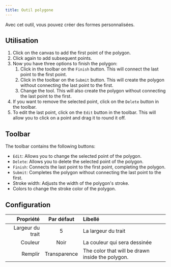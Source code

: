```yaml
---
title: Outil polygone
---
```


Avec cet outil, vous pouvez créer des formes personnalisées.

## Utilisation

1. Click on the canvas to add the first point of the polygon.
2. Click again to add subsequent points.
3. Now you have three options to finish the polygon:
   1. Click in the toolbar on the `Finish` button. This will connect the last point to the first point.
   2. Click in the toolbar on the `Submit` button. This will create the polygon without connecting the last point to the first.
   3. Change the tool. This will also create the polygon without connecting the last point to the first.
4. If you want to remove the selected point, click on the `Delete` button in the toolbar.
5. To edit the last point, click on the `Edit` button in the toolbar. This will allow you to click on a point and drag it to round it off.

## Toolbar

The toolbar contains the following buttons:

- `Edit`: Allows you to change the selected point of the polygon.
- `Delete`: Allows you to delete the selected point of the polygon.
- `Finish`: Connects the last point to the first point, completing the polygon.
- `Submit`: Completes the polygon without connecting the last point to the first.
- Stroke width: Adjusts the width of the polygon's stroke.
- Colors to change the stroke color of the polygon.

## Configuration

|        Propriété |  Par défaut  | Libellé                                                          |
| ---------------: | :----------: | :--------------------------------------------------------------- |
| Largeur du trait |       5      | La largeur du trait                                              |
|          Couleur |     Noir     | La couleur qui sera dessinée                                     |
|          Remplir | Transparence | The color that will be drawn inside the polygon. |
